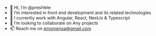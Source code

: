 - 👋 Hi, I’m @preshlele
- 👀 I’m interested in front end development and its related technologies
- 🌱 I currently work with Angular, React, NextJs & Typescript
- 💞️ I’m looking to collaborate on Any projects
- 📫 Reach me on emomensa@gmail.com

<!---
preshlele/preshlele is a ✨ special ✨ repository because its `README.md` (this file) appears on your GitHub profile.
You can click the Preview link to take a look at your changes.
--->
